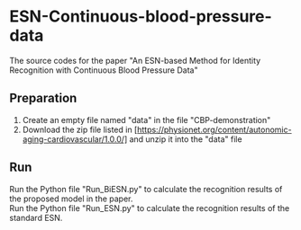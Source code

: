 # ESN-Continuous-blood-pressure-data
The source codes for the paper "An ESN-based Method for Identity Recognition with Continuous Blood Pressure Data"

## Preparation
1. Create an empty file named "data" in the file "CBP-demonstration"  
2. Download the zip file listed in [https://physionet.org/content/autonomic-aging-cardiovascular/1.0.0/] and unzip it into the "data" file  

## Run
Run the Python file "Run_BiESN.py" to calculate the recognition results of the proposed model in the paper.  
Run the Python file "Run_ESN.py" to calculate the recognition results of the standard ESN.  
